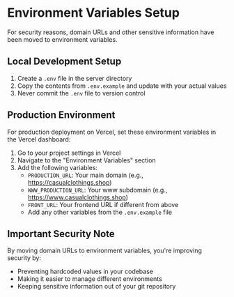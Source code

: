 # Environment Variables Setup

For security reasons, domain URLs and other sensitive information have been moved to environment variables.

## Local Development Setup

1. Create a `.env` file in the server directory
2. Copy the contents from `.env.example` and update with your actual values
3. Never commit the `.env` file to version control

## Production Environment

For production deployment on Vercel, set these environment variables in the Vercel dashboard:

1. Go to your project settings in Vercel
2. Navigate to the "Environment Variables" section
3. Add the following variables:
   - `PRODUCTION_URL`: Your main domain (e.g., https://casualclothings.shop)
   - `WWW_PRODUCTION_URL`: Your www subdomain (e.g., https://www.casualclothings.shop)
   - `FRONT_URL`: Your frontend URL if different from above
   - Add any other variables from the `.env.example` file

## Important Security Note

By moving domain URLs to environment variables, you're improving security by:
- Preventing hardcoded values in your codebase
- Making it easier to manage different environments
- Keeping sensitive information out of your git repository
